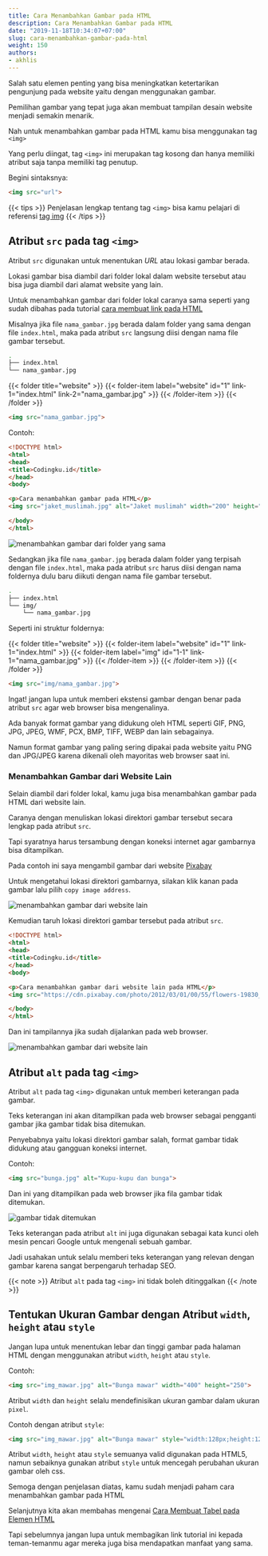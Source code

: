 ```yaml
---
title: Cara Menambahkan Gambar pada HTML
description: Cara Menambahkan Gambar pada HTML
date: "2019-11-18T10:34:07+07:00"
slug: cara-menambahkan-gambar-pada-html
weight: 150
authors:
- akhlis
---
```


Salah satu elemen penting yang bisa meningkatkan ketertarikan pengunjung pada website yaitu dengan menggunakan gambar.

Pemilihan gambar yang tepat juga akan membuat tampilan desain website menjadi semakin menarik.

Nah untuk menambahkan gambar pada HTML kamu bisa menggunakan tag `<img>`

Yang perlu diingat, tag `<img>` ini merupakan tag kosong dan hanya memiliki atribut saja tanpa memiliki tag penutup.

Begini sintaksnya:

```html
<img src="url">
```
{{< tips >}}
Penjelasan lengkap tentang tag `<img>` bisa kamu pelajari di referensi [tag img](/element/img/)
{{< /tips >}}

## Atribut `src` pada tag `<img>`

Atribut `src` digunakan untuk menentukan _URL_ atau lokasi gambar berada.

Lokasi gambar bisa diambil dari folder lokal dalam website tersebut atau bisa juga diambil dari alamat website yang lain.

Untuk menambahkan gambar dari folder lokal caranya sama seperti yang sudah dibahas pada tutorial [cara membuat link pada HTML](/html/cara-membuat-link-pada-html/)

Misalnya jika file `nama_gambar.jpg` berada dalam folder yang sama dengan file `index.html`, maka pada atribut `src` langsung diisi dengan nama file gambar tersebut.

```bash
.
├── index.html
└── nama_gambar.jpg
```

{{< folder title="website" >}}
{{< folder-item label="website" id="1" link-1="index.html" link-2="nama_gambar.jpg" >}}
{{< /folder-item >}}
{{< /folder >}}

```html
<img src="nama_gambar.jpg">
```

Contoh:

```html
<!DOCTYPE html>
<html>
<head>
<title>Codingku.id</title>
</head>
<body>

<p>Cara menambahkan gambar pada HTML</p>
<img src="jaket_muslimah.jpg" alt="Jaket muslimah" width="200" height="200">

</body>
</html>
```

![menambahkan gambar dari folder yang sama](/images/html/image-src-lokal.png)

Sedangkan jika file `nama_gambar.jpg` berada dalam folder yang terpisah dengan file `index.html`, maka pada atribut `src` harus diisi dengan nama foldernya dulu baru diikuti dengan nama file gambar tersebut.

```bash
.
├── index.html
└── img/
    └── nama_gambar.jpg
```


Seperti ini struktur foldernya:

{{< folder title="website" >}}
{{< folder-item label="website" id="1" link-1="index.html" >}}
{{< folder-item label="img" id="1-1" link-1="nama_gambar.jpg" >}}
{{< /folder-item >}}
{{< /folder-item >}}
{{< /folder >}}

```html
<img src="img/nama_gambar.jpg">
```

Ingat! jangan lupa untuk memberi ekstensi gambar dengan benar pada atribut `src` agar web browser bisa mengenalinya.

Ada banyak format gambar yang didukung oleh HTML seperti GIF, PNG, JPG, JPEG, WMF, PCX, BMP, TIFF, WEBP dan lain sebagainya.

Namun format gambar yang paling sering dipakai pada website yaitu PNG dan JPG/JPEG karena dikenali oleh mayoritas web browser saat ini.


### Menambahkan Gambar dari Website Lain

Selain diambil dari folder lokal, kamu juga bisa menambahkan gambar pada HTML dari website lain.

Caranya dengan menuliskan lokasi direktori gambar tersebut secara lengkap pada atribut `src`.

Tapi syaratnya harus tersambung dengan koneksi internet agar gambarnya bisa ditampilkan.

Pada contoh ini saya mengambil gambar dari website [Pixabay](https://pixabay.com/photos/flowers-butterflies-beautiful-19830/)

Untuk mengetahui lokasi direktori gambarnya, silakan klik kanan pada gambar lalu pilih `copy image address`.

![menambahkan gambar dari website lain](/images/html/image-src-eksternal.png)

Kemudian taruh lokasi direktori gambar tersebut pada atribut `src`.

```html
<!DOCTYPE html>
<html>
<head>
<title>Codingku.id</title>
</head>
<body>

<p>Cara menambahkan gambar dari website lain pada HTML</p>
<img src="https://cdn.pixabay.com/photo/2012/03/01/00/55/flowers-19830_960_720.jpg" alt="Kupu-kupu dan bunga" width="300">

</body>
</html>
```

Dan ini tampilannya jika sudah dijalankan pada web browser.

![menambahkan gambar dari website lain](/images/html/image-src-eksternal-2.png)


## Atribut `alt` pada tag `<img>`

Atribut `alt` pada tag `<img>` digunakan untuk memberi keterangan pada gambar.

Teks keterangan ini akan ditampilkan pada web browser sebagai pengganti gambar jika gambar tidak bisa ditemukan.

Penyebabnya yaitu lokasi direktori gambar salah, format gambar tidak didukung atau gangguan koneksi internet.

Contoh:

```html
<img src="bunga.jpg" alt="Kupu-kupu dan bunga">
```

Dan ini yang ditampilkan pada web browser jika fila gambar tidak ditemukan.

![gambar tidak ditemukan](/images/html/image-alt.png)

Teks keterangan pada atribut `alt` ini juga digunakan sebagai kata kunci oleh mesin pencari Google untuk mengenali sebuah gambar.

Jadi usahakan untuk selalu memberi teks keterangan yang relevan dengan gambar karena sangat berpengaruh terhadap SEO.

{{< note >}}
Atribut `alt` pada tag `<img>` ini tidak boleh ditinggalkan
{{< /note >}}

## Tentukan Ukuran Gambar dengan Atribut `width`, `height` atau `style`

Jangan lupa untuk menentukan lebar dan tinggi gambar pada halaman HTML dengan menggunakan atribut `width`, `height` atau `style`.

Contoh:

```html
<img src="img_mawar.jpg" alt="Bunga mawar" width="400" height="250">
```

Atribut `width` dan `height` selalu mendefinisikan ukuran gambar dalam ukuran `pixel`.

Contoh dengan atribut `style`:

```html
<img src="img_mawar.jpg" alt="Bunga mawar" style="width:128px;height:128px;">
```

Atribut `width`, `height` atau `style` semuanya valid digunakan pada HTML5, namun sebaiknya gunakan atribut `style` untuk mencegah perubahan ukuran gambar oleh css.

Semoga dengan penjelasan diatas, kamu sudah menjadi paham cara menambahkan gambar pada HTML

Selanjutnya kita akan membahas mengenai [Cara Membuat Tabel pada Elemen HTML](/html/cara-membuat-tabel-pada-elemen-html/)

Tapi sebelumnya jangan lupa untuk membagikan link tutorial ini kepada teman-temanmu agar mereka juga bisa mendapatkan manfaat yang sama.